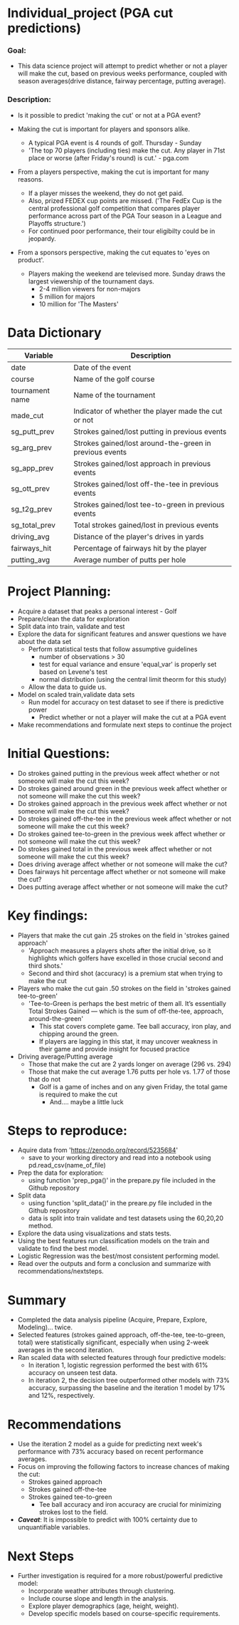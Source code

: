 # Individual_project (PGA cut predictions)

### Goal:
- This data science project will attempt to predict whether or not a player will make the cut, based on previous weeks performance, coupled with season averages(drive distance, fairway percentage, putting average).

### Description:

- Is it possible to predict 'making the cut' or not at a PGA event?

- Making the cut is important for players and sponsors alike.
    - A typical PGA event is 4 rounds of golf. Thursday - Sunday
    - 'The top 70 players (including ties) make the cut. Any player in 71st place or worse (after Friday's round) is cut.' - pga.com

- From a players perspective, making the cut is important for many reasons.
    - If a player misses the weekend, they do not get paid.
    - Also, prized FEDEX cup points are missed. ('The FedEx Cup is the central professional golf competition that compares player performance across part of the PGA Tour season in a League and Playoffs structure.')
    - For continued poor performance, their tour eligibilty could be in jeopardy.

- From a sponsors perspective, making the cut equates to 'eyes on product'.
    - Players making the weekend are televised more. Sunday draws the largest viewership of the tournament days.
        - 2-4 million viewers for non-majors
        - 5 million for majors
        - 10 million for 'The Masters'



# Data Dictionary


| Variable               | Description                           |
|------------------------|---------------------------------------|
| date                   | Date of the event                       |
| course                 | Name of the golf course                 |
| tournament name        | Name of the tournament                   |
| made_cut               | Indicator of whether the player made the cut or not |
| sg_putt_prev           | Strokes gained/lost putting in previous events |
| sg_arg_prev            | Strokes gained/lost around-the-green in previous events |
| sg_app_prev            | Strokes gained/lost approach in previous events |
| sg_ott_prev            | Strokes gained/lost off-the-tee in previous events |
| sg_t2g_prev            | Strokes gained/lost tee-to-green in previous events |
| sg_total_prev          | Total strokes gained/lost in previous events |
| driving_avg            | Distance of the player's drives in yards |
| fairways_hit           | Percentage of fairways hit by the player |
| putting_avg            | Average number of putts per hole        |



# Project Planning:
- Acquire a dataset that peaks a personal interest - Golf
- Prepare/clean the data for exploration
- Split data into train, validate and test
- Explore the data for significant features and answer questions we have about the data set
    - Perform statistical tests that follow assumptive guidelines
        - number of observations > 30
        - test for equal variance and ensure 'equal_var' is properly set based on Levene's test
        - normal distribution (using the central limit theorm for this study)
    - Allow the data to guide us.
- Model on scaled train,validate data sets
    - Run model for accuracy on test dataset to see if there is predictive power 
        - Predict whether or not a player will make the cut at a PGA event
- Make recommendations and formulate next steps to continue the project


# Initial Questions:
- Do strokes gained putting in the previous week affect whether or not someone will make the cut this week?
- Do strokes gained around green in the previous week affect whether or not someone will make the cut this week?
- Do strokes gained approach in the previous week affect whether or not someone will make the cut this week?
- Do strokes gained off-the-tee in the previous week affect whether or not someone will make the cut this week?
- Do strokes gained tee-to-green in the previous week affect whether or not someone will make the cut this week?
- Do strokes gained total in the previous week affect whether or not someone will make the cut this week?
- Does driving average affect whether or not someone will make the cut?
- Does fairways hit percentage affect whether or not someone will make the cut?
- Does putting average affect whether or not someone will make the cut?


# Key findings:
- Players that make the cut gain .25 strokes on the field in 'strokes gained approach'
    - 'Approach measures a players shots after the initial drive, so it highlights which golfers have excelled in those crucial second and third shots.'
    - Second and third shot (accuracy) is a premium stat when trying to make the cut
- Players who make the cut gain .50 strokes on the field in 'strokes gained tee-to-green'
    - 'Tee-to-Green is perhaps the best metric of them all. It’s essentially Total Strokes Gained — which is the sum of off-the-tee, approach, around-the-green'
        - This stat covers complete game. Tee ball accuracy, iron play, and chipping around the green.
        - If players are lagging in this stat, it may uncover weakness in their game and provide insight for focused practice
- Driving average/Putting average
    - Those that make the cut are 2 yards longer on average (296 vs. 294)
    - Those that make the cut average 1.76 putts per hole vs. 1.77 of those that do not
        - Golf is a game of inches and on any given Friday, the total game is required to make the cut
            - And.... maybe a little luck
 


# Steps to reproduce:

- Aquire data from 'https://zenodo.org/record/5235684'
    - save to your working directory and read into a notebook using pd.read_csv(name_of_file)
- Prep the data for exploration: 
    - using function 'prep_pga()' in the prepare.py file included in the Github repository
- Split data
    - using function 'split_data()' in the preare.py file included in the Github repository 
    - data is split into train validate and test datasets using the 60,20,20 method.
- Explore the data using visualizations and stats tests.
- Using the best features run classification models on the train and validate to find the best model.
- Logistic Regression was the best/most consistent performing model.
- Read over the outputs and form a conclusion and summarize with recommendations/nextsteps.

# Summary
- Completed the data analysis pipeline (Acquire, Prepare, Explore, Modeling)... twice.
- Selected features (strokes gained approach, off-the-tee, tee-to-green, total) were statistically significant, especially when using 2-week averages in the second iteration.
- Ran scaled data with selected features through four predictive models:
    - In iteration 1, logistic regression performed the best with 61% accuracy on unseen test data.
    - In iteration 2, the decision tree outperformed other models with 73% accuracy, surpassing the baseline and the iteration 1 model by 17% and 12%, respectively.

# Recommendations
- Use the iteration 2 model as a guide for predicting next week's performance with 73% accuracy based on recent performance averages.
- Focus on improving the following factors to increase chances of making the cut:
    - Strokes gained approach
    - Strokes gained off-the-tee
    - Strokes gained tee-to-green
        - Tee ball accuracy and iron accuracy are crucial for minimizing strokes lost to the field.
- ***Caveat***: It is impossible to predict with 100% certainty due to unquantifiable variables.

# Next Steps
- Further investigation is required for a more robust/powerful predictive model:
    - Incorporate weather attributes through clustering.
    - Include course slope and length in the analysis.
    - Explore player demographics (age, height, weight).
    - Develop specific models based on course-specific requirements.

```python

```
